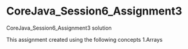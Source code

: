 # CoreJava_Session6_Assignment3
CoreJava_Session6_Assignment3 solution

This assignment created using the following concepts
1.Arrays
